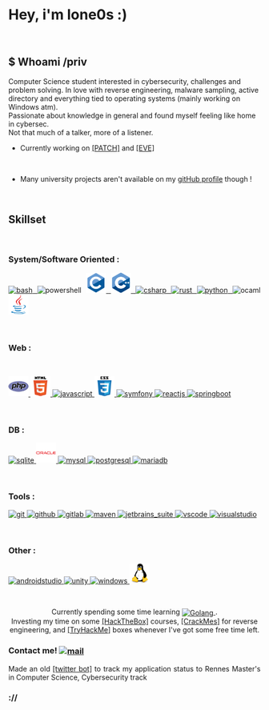 # Hey, i'm lone0s :) 
<br />

## $ Whoami /priv <br />
Computer Science student interested in cybersecurity, challenges and problem solving.
In love with reverse engineering, malware sampling, active directory and everything tied to operating systems (mainly working on Windows atm).<br />
Passionate about knowledge in general and found myself feeling like home in cybersec. <br />
Not that much of a talker, more of a listener.
<br />

- Currently working on [[PATCH]](https://github.com/lone0s/PATCH) and [[EVE]](https://github.com/lone0s/Eve)
<br />

- Many university projects aren't available on my [gitHub profile](https://github.com/lone0s?tab=repositories) though !
<br />

## Skillset
<br />

### System/Software Oriented : 
<p align="justify"> 
<a href="https://www.gnu.org/software/bash/" target="_blank" rel="noreferrer"> 
<img src="https://www.vectorlogo.zone/logos/gnu_bash/gnu_bash-icon.svg" alt="bash" width="40" height="40"/> 
</a> 
<img src="https://www.cloudsma.com/wp-content/uploads/2018/05/powershell-e1525794127153.png" alt="powershell" width="40" height="40"/> 
<a href="https://www.cprogramming.com/" target="_blank" rel="noreferrer"> 
<img src="https://raw.githubusercontent.com/devicons/devicon/master/icons/c/c-original.svg" alt="c" width="40" height="40"/> 
</a> 
<a href="https://www.w3schools.com/cpp/" target="_blank" rel="noreferrer"> 
<img src="https://raw.githubusercontent.com/devicons/devicon/master/icons/cplusplus/cplusplus-original.svg" alt="cplusplus" width="40" height="40"/>
</a>
<a href="https://learn.microsoft.com/fr-fr/dotnet/csharp/" target="_blank" rel="noreferrer"> 
<img src="https://upload.wikimedia.org/wikipedia/commons/thumb/b/bd/Logo_C_sharp.svg/1200px-Logo_C_sharp.svg.png" alt="csharp" width="40" height="40"/> 
</a> 
<a href="https://www.rust-lang.org/fr" target="_blank" rel="noreferrer"> 
<img src="https://upload.wikimedia.org/wikipedia/commons/2/20/Rustacean-orig-noshadow.svg" alt="rust" width="40" height="40"/> 
</a>  
<a href="https://www.python.org/" target="_blank" rel="noreferrer"> 
<img src="https://upload.wikimedia.org/wikipedia/commons/thumb/c/c3/Python-logo-notext.svg/2048px-Python-logo-notext.svg.png" alt="python" width="40" height="40"/> 
</a> 
<img src="https://cdn.jsdelivr.net/gh/devicons/devicon/icons/ocaml/ocaml-original-wordmark.svg" alt="ocaml" width="40" height="40"/> 
</a>
<a href="https://www.java.com" target="_blank" rel="noreferrer"> 
<img src="https://raw.githubusercontent.com/devicons/devicon/master/icons/java/java-original.svg" alt="java" width="40" height="40"/> 
</a> 
</p>
<br />


### Web :
<br />
<p align ="justify">
<a href="https://www.php.net" target="_blank" rel="noreferrer"> 
<img src="https://raw.githubusercontent.com/devicons/devicon/master/icons/php/php-original.svg" alt="php" width="40" height="40"/> 
</a> 
<a href="https://www.w3.org/html/" target="_blank" rel="noreferrer"> 
<img src="https://raw.githubusercontent.com/devicons/devicon/master/icons/html5/html5-original-wordmark.svg" alt="html5" width="40" height="40"/> 
</a> 
<a href="https://developer.mozilla.org/fr/docs/Web/JavaScript" target="_blank" rel="noreferrer"> 
<img src="https://upload.wikimedia.org/wikipedia/commons/6/6a/JavaScript-logo.png" alt="javascript" width="40" height="40"/> 
</a> 
<a href="https://www.w3schools.com/css/" target="_blank" rel="noreferrer"> 
<img src="https://raw.githubusercontent.com/devicons/devicon/master/icons/css3/css3-original-wordmark.svg" alt="css3" width="40" height="40"/> 
</a> 
<a href="https://symfony.com/" target="_blank" rel="noreferrer"> 
<img src="https://cdn.worldvectorlogo.com/logos/symfony.svg" alt="symfony" width="40" height="40"/> 
</a> 
<a href="https://fr.reactjs.org/" target="_blank" rel="noreferrer"> 
<img src="https://upload.wikimedia.org/wikipedia/commons/thumb/4/4a/Font_Awesome_5_brands_react.svg/1200px-Font_Awesome_5_brands_react.svg.png" alt="reactjs" width="40" height="40"/> 
</a> 
<a href="https://spring.io/" target="_blank" rel="noreferrer"> 
<img src="https://upload.wikimedia.org/wikipedia/commons/thumb/4/44/Spring_Framework_Logo_2018.svg/1200px-Spring_Framework_Logo_2018.svg.png" alt="springboot" width="140" height="40"/> 
</a> 
</p>
<br />

### DB : 
<p align = "justify">
<a href="https://www.sqlite.org/" target="_blank" rel="noreferrer"> 
<img src="https://www.vectorlogo.zone/logos/sqlite/sqlite-icon.svg" alt="sqlite" width="40" height="40"/> 
</a> 
<a href="https://www.oracle.com/" target="_blank" rel="noreferrer"> 
<img src="https://raw.githubusercontent.com/devicons/devicon/master/icons/oracle/oracle-original.svg" alt="oracle" width="40" height="40"/> 
</a> 
<a href="https://www.mysql.com/fr/" target="_blank" rel="noreferrer"> 
<img src="https://icons-for-free.com/iconfiles/png/512/development+logo+mysql+icon-1320184807686758112.png" alt="mysql" width="40" height="40"/> 
</a> 
<a href="https://www.postgresql.org/" target="_blank" rel="noreferrer"> 
<img src="https://upload.wikimedia.org/wikipedia/commons/thumb/2/29/Postgresql_elephant.svg/1200px-Postgresql_elephant.svg.png" alt="postgresql" width="40" height="40"/> 
</a>
<a href="https://mariadb.org/" target="_blank" rel="noreferrer"> 
<img src="https://mariadb.com/wp-content/uploads/2019/11/mariadb-logo-vert_blue-transparent.png" alt="mariadb" width="40" height="40"/> 
</a>
</p>
<br />

### Tools : 

<p align="justify">
<a href="https://git-scm.com/" target="_blank" rel="noreferrer"> 
<img src="https://www.vectorlogo.zone/logos/git-scm/git-scm-icon.svg" alt="git" width="40" height="40"/> 
</a> 
<a href="https://github.com/" target="_blank" rel="noreferrer"> 
<img src="https://github.githubassets.com/images/modules/logos_page/GitHub-Logo.png" alt="github" width="120" height="30"/> 
</a> 
<a href="https://about.gitlab.com/fr-fr/" target="_blank" rel="noreferrer"> 
<img src="https://upload.wikimedia.org/wikipedia/commons/thumb/e/e1/GitLab_logo.svg/2560px-GitLab_logo.svg.png" alt="gitlab" width="120" height="40"/> 
</a> 
<a href="https://maven.apache.org/" target="_blank" rel="noreferrer"> 
<img src="https://upload.wikimedia.org/wikipedia/commons/thumb/5/52/Apache_Maven_logo.svg/2560px-Apache_Maven_logo.svg.png" alt="maven" width="120" height="40"/> 
</a> 
<a href="https://www.jetbrains.com/fr-fr/" target="_blank" rel="noreferrer"> 
<img src="https://resources.jetbrains.com/storage/products/company/brand/logos/jb_beam.png" alt="jetbrains_suite" width="40" height="40"/> 
</a> 
<a href="https://code.visualstudio.com/" target="_blank" rel="noreferrer"> 
<img src="https://code.visualstudio.com/assets/images/code-stable.png" alt="vscode" width="40" height="40"/> 
</a> 
<a href="https://visualstudio.microsoft.com/fr/" target="_blank" rel="noreferrer"> 
<img src="https://upload.wikimedia.org/wikipedia/commons/thumb/2/2c/Visual_Studio_Icon_2022.svg/2048px-Visual_Studio_Icon_2022.svg.png" alt="visualstudio" width="40" height="40"/> 
</a> 
</p>
<br />

### Other :
<p align = "justify">
<a href="https://developer.android.com/studio" target="_blank" rel="noreferrer"> 
<img src="https://upload.wikimedia.org/wikipedia/commons/thumb/9/95/Android_Studio_Icon_3.6.svg/1900px-Android_Studio_Icon_3.6.svg.png" alt="androidstudio" width="40" height="40"/> 
</a> 
<a href="https://unity.com/fr" target="_blank" rel="noreferrer"> 
<img src="https://upload.wikimedia.org/wikipedia/commons/8/8a/Official_unity_logo.png" alt="unity" width="100" height="40"/> 
</a> 
<a href="https://www.microsoft.com/fr-fr/windows/" target="_blank" rel="noreferrer"> 
<img src="https://upload.wikimedia.org/wikipedia/commons/thumb/5/5f/Windows_logo_-_2012.svg/1024px-Windows_logo_-_2012.svg.png" alt="windows" width="40" height="40"/> 
</a> 
<a href="https://www.linux.org/" target="_blank" rel="noreferrer"> 
<img src="https://raw.githubusercontent.com/devicons/devicon/master/icons/linux/linux-original.svg" alt="linux" width="40" height="40"/> 
</a> 
</p>
<br />



<p align = "center">
Currently spending some time learning <a href = "https://docs.soliditylang.org/en/v0.8.15/" target = "blank" rel = "noreferrer"> <img src = "https://go.dev/blog/go-brand/Go-Logo/PNG/Go-Logo_Blue.png" alt= "Golang" width = "40" height = "40" align = "center"/> </a>. <br />
  Investing my time on some <a href = "https://academy.hackthebox.com/">[HackTheBox]</a> courses, <a href= https://crackmes.one/>[CrackMes]</a> for reverse engineering, and <a href = "https://tryhackme.com/">[TryHackMe]</a> boxes whenever I've got some free time left.
</p>

### Contact me! <a href="mailto: loneos1337@gmail.com" target="blank"><img align="center" src="https://upload.wikimedia.org/wikipedia/commons/thumb/4/4f/New-email-envelope-back-symbol-in-circular-outlined-button.svg/2048px-New-email-envelope-back-symbol-in-circular-outlined-button.svg.png" alt="mail" height="40" width="40" /></a>

<p align = "justify">
Made an old <a href = "https://twitter.com/StaticVoid_Bot">[twitter bot]</a> to track my application status to Rennes Master's in Computer Science, Cybersecurity track
</p>

### ://
